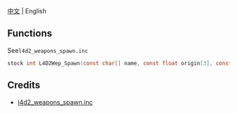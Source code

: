 [中文](./README.md) | English

## Functions
See`l4d2_weapons_spawn.inc`
```c
stock int L4D2Wep_Spawn(const char[] name, const float origin[3], const float angles[3] = {0.0, ...}, int count = 1, MoveType movetype = MOVETYPE_CUSTOM)
```

## Credits
- [l4d2_weapons_spawn.inc]( https://github.com/raziEiL/l4d2_weapons/blob/master/scripting/include/l4d2_weapons.inc) 

